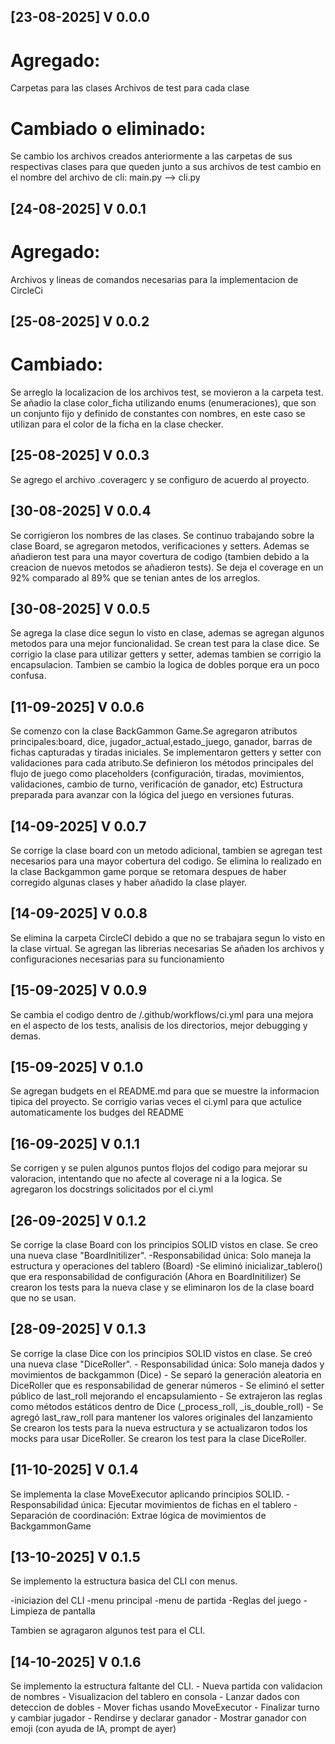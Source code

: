 ## [23-08-2025] V 0.0.0
# Agregado:
Carpetas para las clases
Archivos de test para cada clase
# Cambiado o eliminado:
Se cambio los archivos creados anteriormente a las carpetas de sus respectivas clases para que queden junto a sus archivos de test
cambio en el nombre del archivo de cli: main.py --> cli.py

## [24-08-2025] V 0.0.1
# Agregado:
Archivos y lineas de comandos necesarias para la implementacion de CircleCi

## [25-08-2025] V 0.0.2
# Cambiado: 
Se arreglo la localizacion de los archivos test, se movieron a la carpeta test.
Se añadio la clase color_ficha utilizando enums (enumeraciones), que son un conjunto fijo y definido de constantes con nombres, en este caso se utilizan para el color de la ficha en la clase checker. 

## [25-08-2025] V 0.0.3
Se agrego el archivo .coveragerc y se configuro de acuerdo al proyecto.

## [30-08-2025] V 0.0.4
Se corrigieron los nombres de las clases. Se continuo trabajando sobre la clase Board, se agregaron metodos, verificaciones y setters. Ademas se añadieron test para una mayor covertura de codigo (tambien debido a la creacion de nuevos metodos se añadieron tests).
Se deja el coverage en un 92% comparado al 89% que se tenian antes de los arreglos.

## [30-08-2025] V 0.0.5
Se agrega la clase dice segun lo visto en clase, ademas se agregan algunos metodos para una mejor funcionalidad.
Se crean test para la clase dice.
Se corrigio la clase para utilizar getters y setter, ademas tambien se corrigio la encapsulacion. Tambien se cambio la logica de dobles porque era un poco confusa.

## [11-09-2025] V 0.0.6
Se comenzo con la clase BackGammon Game.Se agregaron atributos principales:board, dice, jugador_actual,estado_juego, ganador, barras de fichas capturadas y tiradas iniciales. Se implementaron getters y setter con validaciones para cada atributo.Se definieron los métodos principales del flujo de juego como placeholders (configuración, tiradas, movimientos, validaciones, cambio de turno, verificación de ganador, etc)
Estructura preparada para avanzar con la lógica del juego en versiones futuras.

## [14-09-2025] V 0.0.7
Se corrige la clase board con un metodo adicional, tambien se agregan test necesarios para una mayor cobertura del codigo. Se elimina lo realizado en la clase Backgammon game porque se retomara despues de haber corregido algunas clases y haber añadido la clase player.
## [14-09-2025] V 0.0.8
Se elimina la carpeta CircleCI debido a que no se trabajara segun lo visto en la clase virtual. 
Se agregan las librerias necesarias
Se añaden los archivos y configuraciones necesarias para su funcionamiento

## [15-09-2025] V 0.0.9
Se cambia el codigo dentro de /.github/workflows/ci.yml para una mejora en el aspecto de los tests, analisis de los directorios, mejor debugging y demas.
## [15-09-2025] V 0.1.0
Se agregan budgets en el README.md para que se muestre la informacion tipica del proyecto.
Se corrigio varias veces el ci.yml para que actulice automaticamente los budges del README

## [16-09-2025] V 0.1.1
Se corrigen y se pulen algunos puntos flojos del codigo para mejorar su valoracion, intentando que no afecte al coverage ni a la logica.
Se agregaron los docstrings solicitados por el ci.yml

## [26-09-2025] V 0.1.2
Se corrige la clase Board con los principios SOLID vistos en clase. Se creo una nueva clase "BoardInitilizer".
    -Responsabilidad única: Solo maneja la estructura y operaciones del tablero (Board)
    -Se eliminó inicializar_tablero() que era responsabilidad de configuración (Ahora en BoardInitilizer)
Se crearon los tests para la nueva clase y se eliminaron los de la clase board que no se usan.
## [28-09-2025] V 0.1.3
Se corrige la clase Dice con los principios SOLID vistos en clase. Se creó una nueva clase "DiceRoller".
    - Responsabilidad única: Solo maneja dados y movimientos de backgammon (Dice)
    - Se separó la generación aleatoria en DiceRoller que es responsabilidad de generar números
    - Se eliminó el setter público de last_roll mejorando el encapsulamiento
    - Se extrajeron las reglas como métodos estáticos dentro de Dice (_process_roll, _is_double_roll)
    - Se agregó last_raw_roll para mantener los valores originales del lanzamiento
Se crearon los tests para la nueva estructura y se actualizaron todos los mocks para usar DiceRoller.
Se crearon los test para la clase DiceRoller.
## [11-10-2025] V 0.1.4
Se implementa la clase MoveExecutor aplicando principios SOLID.
    - Responsabilidad única: Ejecutar movimientos de fichas en el tablero
    - Separación de coordinación: Extrae lógica de movimientos de BackgammonGame
## [13-10-2025] V 0.1.5
Se implemento la estructura basica del CLI con menus.

-iniciazion del CLI 
-menu principal
-menu de partida
-Reglas del juego
-Limpieza de pantalla

Tambien se agragaron algunos test para el CLI.
## [14-10-2025] V 0.1.6
Se implemento la estructura faltante del CLI.
    - Nueva partida con validacion de nombres
    - Visualizacion del tablero en consola
    - Lanzar dados con deteccion de dobles
    - Mover fichas usando MoveExecutor
    - Finalizar turno y cambiar jugador
    - Rendirse y declarar ganador
    - Mostrar ganador con emoji (con ayuda de IA, prompt de ayer)